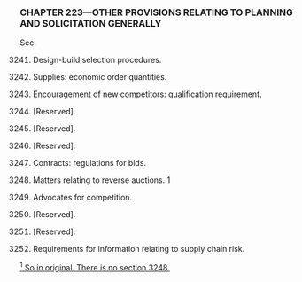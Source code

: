 ### **CHAPTER 223—OTHER PROVISIONS RELATING TO PLANNING AND SOLICITATION GENERALLY** ###

Sec.

3241. Design-build selection procedures.

3242. Supplies: economic order quantities.

3243. Encouragement of new competitors: qualification requirement.

3244. [Reserved].

3245. [Reserved].

3246. [Reserved].

3247. Contracts: regulations for bids.

3248. Matters relating to reverse auctions. 1

3249. Advocates for competition.

3250. [Reserved].

3251. [Reserved].

3252. Requirements for information relating to supply chain risk.

[<sup>1</sup> So in original. There is no section 3248.](#CHAPTER223_1)